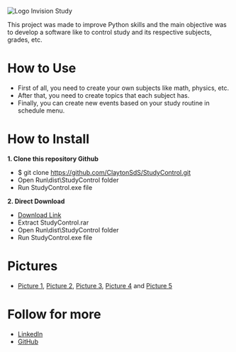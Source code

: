![Logo Invision Study](https://user-images.githubusercontent.com/95229093/205111573-e5a97008-e1ec-4728-9c89-01574ce3fa07.png)


This project was made to improve Python skills and the main objective was to develop a software like to control study and its respective subjects, grades, etc.


# How to Use
* First of all, you need to create your own subjects like math, physics, etc.
* After that, you need to create topics that each subject has.
* Finally, you can create new events based on your study routine in schedule menu.
# How to Install
**1. Clone this repository Github**
   - $ git clone https://github.com/ClaytonSdS/StudyControl.git
   - Open Run\dist\StudyControl folder
   - Run StudyControl.exe file
  
**2. Direct Download**
   - [Download Link](https://drive.google.com/file/d/16cqaYVU99z_NwNboxGCkVVWP5Tch2Ilu/view?usp=share_link)
   - Extract StudyControl.rar
   - Open Run\dist\StudyControl folder
   - Run StudyControl.exe file
   
# Pictures
- [Picture 1](https://github.com/ClaytonSdS/StudyControl/blob/main/Pictures/Pic1.png), [Picture 2](https://github.com/ClaytonSdS/StudyControl/blob/main/Pictures/Pic2.png), [Picture 3](https://github.com/ClaytonSdS/StudyControl/blob/main/Pictures/Pic3.png), [Picture 4](https://github.com/ClaytonSdS/StudyControl/blob/main/Pictures/Pic4.png) and [Picture 5](https://github.com/ClaytonSdS/StudyControl/blob/main/Pictures/Pic5.png)

# Follow for more
- [LinkedIn](https://www.linkedin.com/in/clayton-santos-579682205/)
- [GitHub](https://github.com/ClaytonSdS)

